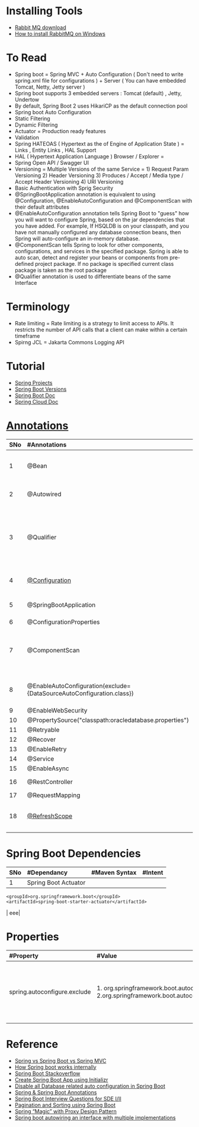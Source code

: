 # Installing Tools
* [Rabbit MQ download](https://www.rabbitmq.com/download.html)
* [How to install RabbitMQ on Windows](https://www.youtube.com/watch?v=gKzKUmtOwR4)

# To Read
* Spring boot = Spring MVC + Auto Configuration ( Don't need to write spring.xml file for configurations ) + Server ( You can have embedded Tomcat, Netty, Jetty server )
* Spring boot supports 3 embedded servers : Tomcat (default) , Jetty, Undertow
* By default, Spring Boot 2 uses HikariCP as the default connection pool
* Spring boot Auto Configuration 
* Static Filtering 
* Dynamic Filtering 
* Actuator = Production ready features 
* Validation 
* Spring HATEOAS ( Hypertext as the  of Engine of Application State ) = Links , Entity Links , HAL Support 
* HAL ( Hypertext Application Language ) Browser / Explorer =  
* Spring Open API / Swagger UI 
* Versioning =  Multiple Versions of the same Service = 1) Request Param Versioning 2) Header Versioning 3) Produces / Accept / Media type / Accept Header Versioning 4) URI Versioning 
* Basic Authentication with Sprig Security
* @SpringBootApplication annotation is equivalent to using @Configuration, @EnableAutoConfiguration and @ComponentScan with their default attributes
* @EnableAutoConfiguration annotation tells Spring Boot to "guess" how you will want to configure Spring, based on the jar dependencies that you have added. For example, If HSQLDB is on your classpath, and you have not manually configured any database connection beans, then Spring will auto-configure an in-memory database.
* @ComponentScan tells Spring to look for other components, configurations, and services in the specified package. Spring is able to auto scan, detect and register your beans or components from pre-defined project package. If no package is specified current class package is taken as the root package
* @Qualifier annotation is used to differentiate beans of the same Interface

# Terminology
* Rate limiting = Rate limiting is a strategy to limit access to APIs. It restricts the number of API calls that a client can make within a certain timeframe
* Spirng JCL = Jakarta Commons Logging API

# Tutorial
* [Spring Projects](https://spring.io/projects)
* [Spring Boot Versions](https://mvnrepository.com/artifact/org.springframework.boot/spring-boot)
* [Spring Boot Doc](https://spring.io/projects/spring-boot)
* [Spring Cloud Doc](https://spring.io/projects/spring-cloud)

# [Annotations](https://www.journaldev.com/16966/spring-annotations)
|SNo| #Annotations  | #Discription |
|:--- | :--- | :--- | 
|1 |@Bean | It will give instance of the class(method return Type) to Spring. It can be applied to a method |
| 2|@Autowired | It can be applied to Variable / Method for autowiring byType |
| 3|@Qualifier |1. The @Qualifier annotation is used to resolve the autowiring conflict, when there are multiple beans of same type. 2. It helps to avoid ambiguity of different beans with the same type |
|4 |[@Configuration](https://stackoverflow.com/questions/39247487/why-spring-boot-application-class-needs-to-have-configuration-annotation) | It is used in Java-based configuration on Spring framework|
| 5|@SpringBootApplication | @Configuration + @ComponentScan + @EnableAutoConfiguration|
| 6|@ConfigurationProperties | |
| 7|@ComponentScan | It scans for Spring components such as @Service, @Controller, @Repository , @Configuration, @Component etc |
| 8|@EnableAutoConfiguration(exclude={DataSourceAutoConfiguration.class})|It is used for auto-configuring beans present in the classpath in Spring Boot application|
| 9|@EnableWebSecurity ||
| 10|@PropertySource("classpath:oracledatabase.properties")||
| 11|@Retryable | |
|12 |@Recover | |
|13 |@EnableRetry | |
|14 |@Service | |
|15 |@EnableAsync | |
|16 |@RestController | @Controller + @ResponseBody|
|17 |@RequestMapping | |
|18 |[@RefreshScope](https://boot-microservices.hashnode.dev/how-to-use-refreshscope-with-your-datasource-for-dynamic-property-updates-at-runtime)|@RefreshScope is used with your Datasource for dynamic property updates at runtime |

# Spring Boot Dependencies
|SNo| #Dependancy  | #Maven Syntax |#Intent |
|:--- | :--- | :--- | :--- |
|1 |Spring Boot Actuator | <dependency>
    <groupId>org.springframework.boot</groupId>
    <artifactId>spring-boot-starter-actuator</artifactId>
</dependency> | eee|


# Properties
| #Property  | #Value |#Discription |
| :--- | :--- | :--- |
| spring.autoconfigure.exclude | 1. org.springframework.boot.autoconfigure.jdbc.DataSourceAutoConfiguration  <br>2.org.springframework.boot.autoconfigure.orm.jpa.HibernateJpaAutoConfiguration | We can control the list of auto-configuration classes to exclude by using this property |

# Reference
* [Spring vs Spring Boot vs Spring MVC](https://www.javatpoint.com/spring-vs-spring-boot-vs-spring-mvc)
* [How Spring boot works internally](https://stackoverflow.com/questions/44172261/how-spring-boot-application-works-internally)
* [Spring Boot Stackoverflow](https://stackoverflow.com/questions/tagged/spring-boot)
* [Create Spring Boot App using Initializr](https://start.spring.io/)
* [Disable all Database related auto configuration in Spring Boot](https://stackoverflow.com/questions/36387265/disable-all-database-related-auto-configuration-in-spring-boot)
* [Spring & Spring Boot Annotations](https://www.youtube.com/watch?v=htyq-mER0AE)
* [Spring Boot Interview Questions for SDE I/II](https://medium.com/shoutloudz/spring-boot-interview-questions-4a6066968488)
* [Pagination and Sorting using Spring Boot](https://medium.com/shoutloudz/pagination-and-sorting-using-spring-boot-103bba7bc4d7)
* [Spring “Magic” with Proxy Design Pattern](https://medium.com/programming-for-beginners/spring-magic-with-proxy-design-pattern-8cfc1246d16a)
* [Spring boot autowiring an interface with multiple implementations](https://stackoverflow.com/questions/51766013/spring-boot-autowiring-an-interface-with-multiple-implementations)


